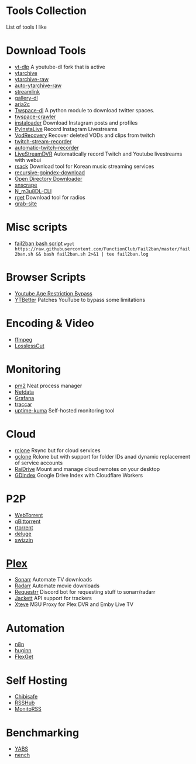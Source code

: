 # Tools Collection
List of tools I like

# Download Tools
* [yt-dlp](https://github.com/yt-dlp/yt-dlp) A youtube-dl fork that is active
* [ytarchive](https://github.com/Kethsar/ytarchive)
* [ytarchive-raw](https://github.com/lekoOwO/ytarchive-raw)
* [auto-ytarchive-raw](https://github.com/lekoOwO/auto-ytarchive-raw)
* [streamlink](https://github.com/streamlink/streamlink)
* [gallery-dl](https://github.com/mikf/gallery-dl)
* [aria2c](https://github.com/aria2/aria2)
* [Twspace-dl](https://github.com/Ryu1845/twspace-dl) A python module to download twitter spaces.
* [twspace-crawler](https://github.com/HitomaruKonpaku/twspace-crawler)
* [instaloader](https://github.com/instaloader/instaloader) Download Instagram posts and profiles
* [PyInstaLive](https://github.com/dvingerh/PyInstaLive) Record Instagram Livestreams
* [VodRecovery](https://github.com/not-nef/VodRecovery) Recover deleted VODs and clips from twitch
* [twitch-stream-recorder](https://github.com/ancalentari/twitch-stream-recorder)
* [automatic-twitch-recorder](https://github.com/Instinctlol/automatic-twitch-recorder)
* [LiveStreamDVR](https://github.com/MrBrax/LiveStreamDVR) Automatically record Twitch and Youtube livestreams with webui
* [rsack](https://github.com/Slyyxp/rsack) Download tool for Korean music streaming services
* [recursive-goindex-download](https://github.com/atlonxp/recursive-goIndex-downloader)
* [Open Directory Downloader](https://github.com/KoalaBear84/OpenDirectoryDownloader)
* [snscrape](https://github.com/JustAnotherArchivist/snscrape)
* [N_m3u8DL-CLI](https://github.com/nilaoda/N_m3u8DL-CLI/blob/master/README_ENG.md)
* [rget](https://github.com/wasamas/rget) Download tool for radios
* [grab-site](https://github.com/ArchiveTeam/grab-site)
# Misc scripts
* [fail2ban bash script](https://github.com/FunctionClub/Fail2ban) `wget https://raw.githubusercontent.com/FunctionClub/Fail2ban/master/fail2ban.sh && bash fail2ban.sh 2>&1 | tee fail2ban.log`

# Browser Scripts
* [Youtube Age Restriction Bypass](https://github.com/zerodytrash/Simple-YouTube-Age-Restriction-Bypass/) 
* [YTBetter](https://gist.github.com/Dawok/50fd6c562101abd99a104ecb33e244fd/raw/82bb714375db862ab18a09ec0e7d098874408702/YTBetter.user.js) Patches YouTube to bypass some limitations
# Encoding & Video
* [ffmpeg](https://ffmpeg.org/)
* [LosslessCut](https://github.com/mifi/lossless-cut)
# Monitoring
* [pm2](https://pm2.keymetrics.io/) Neat process manager
* [Netdata](https://github.com/netdata/netdata)
* [Grafana](https://github.com/grafana/grafana)
* [traccar](https://github.com/traccar/traccar)
* [uptime-kuma](https://github.com/louislam/uptime-kuma) Self-hosted monitoring tool
# Cloud
* [rclone](https://rclone.org/) Rsync but for cloud services
* [gclone](https://github.com/l3v11/gclone) Rclone but with support for folder IDs anad dynamic replacement of service accounts
* [RaiDrive](https://www.raidrive.com/) Mount and manage cloud remotes on your desktop
* [GDIndex](https://github.com/maple3142/GDIndex) Google Drive Index with Cloudflare Workers
# P2P
* [WebTorrent](https://github.com/webtorrent/webtorrent)
* [qBittorrent](https://www.qbittorrent.org/)
* [rtorrent](https://github.com/rakshasa/rtorrent)
* [deluge](https://deluge-torrent.org/)
* [swizzin](https://github.com/swizzin/swizzin)
# [Plex](https://www.plex.tv/)
* [Sonarr](https://sonarr.tv/) Automate TV downloads
* [Radarr](https://radarr.video/) Automate movie downloads
* [Requestrr](https://github.com/darkalfx/requestrr) Discord bot for requesting stuff to sonarr/radarr
* [Jackett](https://github.com/Jackett/Jackett) API support for trackers
* [Xteve](https://github.com/xteve-project/xTeVe) M3U Proxy for Plex DVR and Emby Live TV
# Automation
* [n8n](https://github.com/n8n-io/n8n)
* [huginn](https://github.com/huginn/huginn)
* [FlexGet](https://flexget.com/)
# Self Hosting
* [Chibisafe](https://github.com/WeebDev/chibisafe)
* [RSSHub](https://github.com/DIYgod/RSSHub)
* [MonitoRSS](https://github.com/synzen/MonitoRSS)
# Benchmarking
* [YABS](https://github.com/masonr/yet-another-bench-script)
* [nench](https://github.com/n-st/nench)
